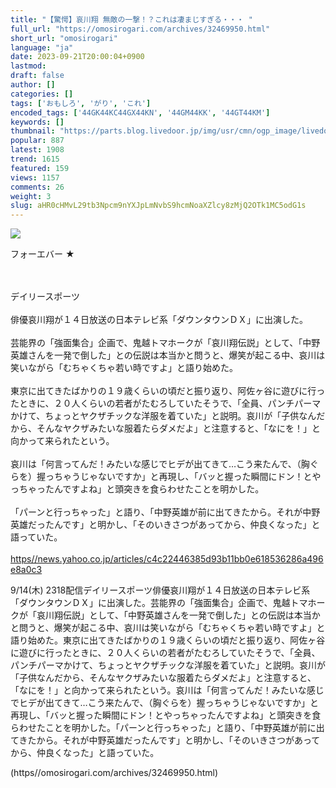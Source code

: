```yaml
---
title: "【驚愕】哀川翔 無敵の一撃！？これは凄まじすぎる・・・ "
full_url: "https://omosirogari.com/archives/32469950.html"
short_url: "omosirogari"
language: "ja"
date: 2023-09-21T20:00:04+0900
lastmod: 
draft: false
author: []
categories: []
tags: ['おもしろ', 'がり', 'これ']
encoded_tags: ['44GK44KC44GX44KN', '44GM44KK', '44GT44KM']
keywords: []
thumbnail: "https://parts.blog.livedoor.jp/img/usr/cmn/ogp_image/livedoor.png"
popular: 887
latest: 1908
trend: 1615
featured: 159
views: 1157
comments: 26
weight: 3
slug: aHR0cHMvL29tb3Npcm9nYXJpLmNvbS9hcmNoaXZlcy8zMjQ2OTk1MC5odG1s
---
```


![](https://parts.blog.livedoor.jp/img/usr/cmn/ogp_image/livedoor.png)

<div><p>フォーエバー ★ </p><br> <br> デイリースポーツ <br> <br> 俳優哀川翔が１４日放送の日本テレビ系「ダウンタウンＤＸ」に出演した。 <br> <br> 芸能界の「強面集合」企画で、鬼越トマホークが「哀川翔伝説」として、「中野英雄さんを一発で倒した」との伝説は本当かと問うと、爆笑が起こる中、哀川は笑いながら「むちゃくちゃ若い時ですよ」と語り始めた。 <br> <br> 東京に出てきたばかりの１９歳くらいの頃だと振り返り、阿佐ヶ谷に遊びに行ったときに、２０人くらいの若者がたむろしていたそうで、「全員、パンチパーマかけて、ちょっとヤクザチックな洋服を着ていた」と説明。哀川が「子供なんだから、そんなヤクザみたいな服着たらダメだよ」と注意すると、「なにを！」と向かって来られたという。 <br> <br> 哀川は「何言ってんだ！みたいな感じでヒデが出てきて…こう来たんで、（胸ぐらを）握っちゃうじゃないですか」と再現し、「バッと握った瞬間にドン！とやっちゃったんですよね」と頭突きを食らわせたことを明かした。 <br> <br> 「パーンと行っちゃった」と語り、「中野英雄が前に出てきたから。それが中野英雄だったんです」と明かし、「そのいきさつがあってから、仲良くなった」と語っていた。 <br> <br> <a target='_blank' href='https//news.yahoo.co.jp/articles/c4c22446385d93b11bb0e618536286a496e8a0c3'>https//news.yahoo.co.jp/articles/c4c22446385d93b11bb0e618536286a496e8a0c3</a> <p>9/14(木) 2318配信デイリースポーツ俳優哀川翔が１４日放送の日本テレビ系「ダウンタウンＤＸ」に出演した。芸能界の「強面集合」企画で、鬼越トマホークが「哀川翔伝説」として、「中野英雄さんを一発で倒した」との伝説は本当かと問うと、爆笑が起こる中、哀川は笑いながら「むちゃくちゃ若い時ですよ」と語り始めた。東京に出てきたばかりの１９歳くらいの頃だと振り返り、阿佐ヶ谷に遊びに行ったときに、２０人くらいの若者がたむろしていたそうで、「全員、パンチパーマかけて、ちょっとヤクザチックな洋服を着ていた」と説明。哀川が「子供なんだから、そんなヤクザみたいな服着たらダメだよ」と注意すると、「なにを！」と向かって来られたという。哀川は「何言ってんだ！みたいな感じでヒデが出てきて…こう来たんで、（胸ぐらを）握っちゃうじゃないですか」と再現し、「バッと握った瞬間にドン！とやっちゃったんですよね」と頭突きを食らわせたことを明かした。「パーンと行っちゃった」と語り、「中野英雄が前に出てきたから。それが中野英雄だったんです」と明かし、「そのいきさつがあってから、仲良くなった」と語っていた。</p></div>

(https//omosirogari.com/archives/32469950.html)
